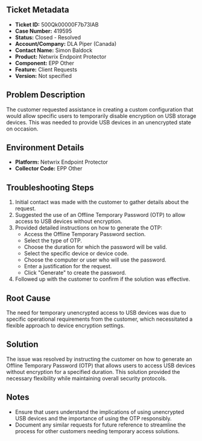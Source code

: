 ## Ticket Metadata
- **Ticket ID:** 500Qk00000F7b73IAB
- **Case Number:** 419595
- **Status:** Closed - Resolved
- **Account/Company:** DLA Piper (Canada)
- **Contact Name:** Simon Baldock
- **Product:** Netwrix Endpoint Protector
- **Component:** EPP Other
- **Feature:** Client Requests
- **Version:** Not specified

## Problem Description
The customer requested assistance in creating a custom configuration that would allow specific users to temporarily disable encryption on USB storage devices. This was needed to provide USB devices in an unencrypted state on occasion.

## Environment Details
- **Platform:** Netwrix Endpoint Protector
- **Collector Code:** EPP Other

## Troubleshooting Steps
1. Initial contact was made with the customer to gather details about the request.
2. Suggested the use of an Offline Temporary Password (OTP) to allow access to USB devices without encryption.
3. Provided detailed instructions on how to generate the OTP:
   - Access the Offline Temporary Password section.
   - Select the type of OTP.
   - Choose the duration for which the password will be valid.
   - Select the specific device or device code.
   - Choose the computer or user who will use the password.
   - Enter a justification for the request.
   - Click "Generate" to create the password.
4. Followed up with the customer to confirm if the solution was effective.

## Root Cause
The need for temporary unencrypted access to USB devices was due to specific operational requirements from the customer, which necessitated a flexible approach to device encryption settings.

## Solution
The issue was resolved by instructing the customer on how to generate an Offline Temporary Password (OTP) that allows users to access USB devices without encryption for a specified duration. This solution provided the necessary flexibility while maintaining overall security protocols.

## Notes
- Ensure that users understand the implications of using unencrypted USB devices and the importance of using the OTP responsibly.
- Document any similar requests for future reference to streamline the process for other customers needing temporary access solutions.